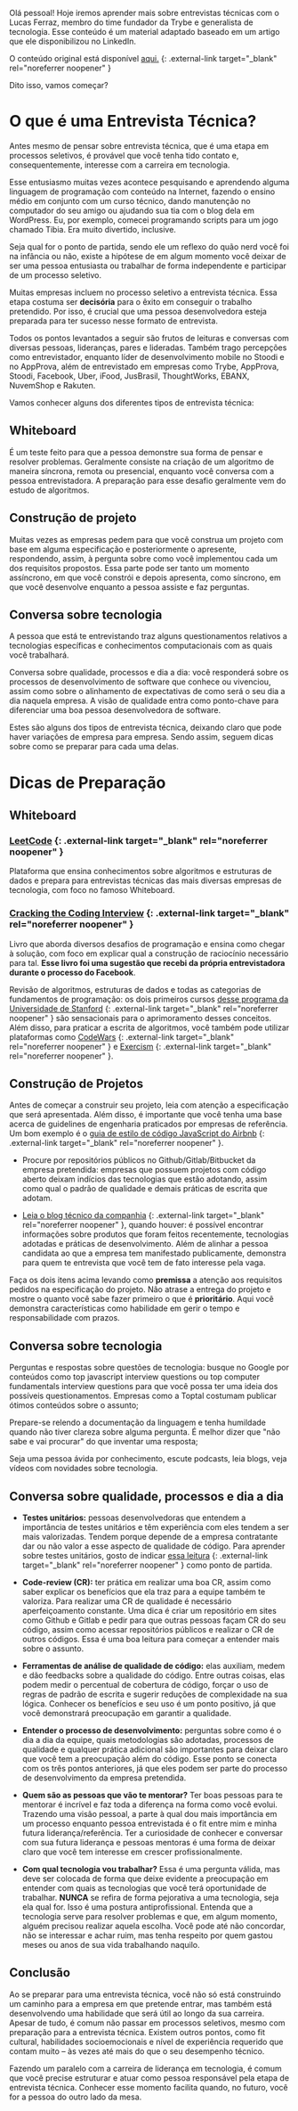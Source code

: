 

Olá pessoal! Hoje iremos aprender mais sobre entrevistas técnicas com o Lucas Ferraz, membro do time fundador da Trybe e generalista de tecnologia. Esse conteúdo é um material adaptado baseado em um artigo que ele disponibilizou no LinkedIn.

O conteúdo original está disponível [aqui.](https://www.linkedin.com/pulse/o-que-%25C3%25A9-uma-entrevista-t%25C3%25A9cnica-e-como-me-preparar-lucas/?trackingId=9gEOU6BwYtER3qzVsRMTBw%3D%3D) {: .external-link target="_blank" rel="noreferrer noopener" }

Dito isso, vamos começar?

# O que é uma Entrevista Técnica?

Antes mesmo de pensar sobre entrevista técnica, que é uma etapa em processos seletivos, é provável que você tenha tido contato e, consequentemente, interesse com a carreira em tecnologia.

Esse entusiasmo muitas vezes acontece pesquisando e aprendendo alguma linguagem de programação com conteúdo na Internet, fazendo o ensino médio em conjunto com um curso técnico, dando manutenção no computador do seu amigo ou ajudando sua tia com o blog dela em WordPress. Eu, por exemplo, comecei programando scripts para um jogo chamado Tibia. Era muito divertido, inclusive.

Seja qual for o ponto de partida, sendo ele um reflexo do quão nerd você foi na infância ou não, existe a hipótese de em algum momento você deixar de ser uma pessoa entusiasta ou trabalhar de forma independente e participar de um processo seletivo.

Muitas empresas incluem no processo seletivo a entrevista técnica. Essa etapa costuma ser **decisória** para o êxito em conseguir o trabalho pretendido. Por isso, é crucial que uma pessoa desenvolvedora esteja preparada para ter sucesso nesse formato de entrevista.

Todos os pontos levantados a seguir são frutos de leituras e conversas com diversas pessoas, lideranças, pares e lideradas. Também trago percepções como entrevistador, enquanto líder de desenvolvimento mobile no Stoodi e no AppProva, além de entrevistado em empresas como Trybe, AppProva, Stoodi, Facebook, Uber, iFood, JusBrasil, ThoughtWorks, EBANX, NuvemShop e Rakuten.

Vamos conhecer alguns dos diferentes tipos de entrevista técnica:

## Whiteboard 

É um teste feito para que a pessoa demonstre sua forma de pensar e resolver problemas. Geralmente consiste na criação de um algoritmo de maneira síncrona, remota ou presencial, enquanto você conversa com a pessoa entrevistadora. A preparação para esse desafio geralmente vem do estudo de algoritmos.

## Construção de projeto 

Muitas vezes as empresas pedem para que você construa um projeto com base em alguma especificação e posteriormente o apresente, respondendo, assim, à pergunta sobre como você implementou cada um dos requisitos propostos. Essa parte pode ser tanto um momento assíncrono, em que você constrói e depois apresenta, como síncrono, em que você desenvolve enquanto a pessoa assiste e faz perguntas.

## Conversa sobre tecnologia

A pessoa que está te entrevistando traz alguns questionamentos relativos a tecnologias específicas e conhecimentos computacionais com as quais você trabalhará.

Conversa sobre qualidade, processos e dia a dia: você responderá sobre os processos de desenvolvimento de software que conhece ou vivenciou, assim como sobre o alinhamento de expectativas de como será o seu dia a dia naquela empresa. A visão de qualidade entra como ponto-chave para diferenciar uma boa pessoa desenvolvedora de software.

Estes são alguns dos tipos de entrevista técnica, deixando claro que pode haver variações de empresa para empresa. Sendo assim, seguem dicas sobre como se preparar para cada uma delas.

# Dicas de Preparação

## Whiteboard

### [LeetCode](https://leetcode.com/) {: .external-link target="_blank" rel="noreferrer noopener" }

Plataforma que ensina conhecimentos sobre algoritmos e estruturas de dados e prepara para entrevistas técnicas das mais diversas empresas de tecnologia, com foco no famoso Whiteboard.

### [Cracking the Coding Interview](https://www.amazon.com.br/Cracking-Coding-Interview-Programming-Questions/dp/0984782850/ref=sr_1_1?adgrpid=84193366954&gclid=CjwKCAiA7t3yBRADEiwA4GFlI2oSeDc7G7uYWfa34JRtsQaq9Pcq6rvPd0RcZv0_ajcsr54iOdM1-RoCl6cQAvD_BwE&hvadid=392986097924&hvdev=c&hvlocphy=1001566&hvnetw=g&hvqmt=e&hvrand=2817964396331562785&hvtargid=kwd-300710803845&hydadcr=5658_10696978&keywords=cracking+the+code+interview&qid=1582841724&sr=8-1) {: .external-link target="_blank" rel="noreferrer noopener" }

Livro que aborda diversos desafios de programação e ensina como chegar à solução, com foco em explicar qual a construção de raciocínio necessário para tal. **Esse livro foi uma sugestão que recebi da própria entrevistadora durante o processo do Facebook**.

Revisão de algoritmos, estruturas de dados e todas as categorias de fundamentos de programação: os dois primeiros cursos [desse programa da Universidade de Stanford](https://www.coursera.org/specializations/algorithms) {: .external-link target="_blank" rel="noreferrer noopener" } são sensacionais para o aprimoramento desses conceitos. Além disso, para praticar a escrita de algoritmos, você também pode utilizar plataformas como [CodeWars](https://www.codewars.com/) {: .external-link target="_blank" rel="noreferrer noopener" } e [Exercism](https://exercism.io/) {: .external-link target="_blank" rel="noreferrer noopener" }.

## Construção de Projetos

Antes de começar a construir seu projeto, leia com atenção a especificação que será apresentada. Além disso, é importante que você tenha uma base acerca de guidelines de engenharia praticados por empresas de referência. Um bom exemplo é o [guia de estilo de código JavaScript do Airbnb](https://github.com/airbnb/javascript) {: .external-link target="_blank" rel="noreferrer noopener" }.

- Procure por repositórios públicos no Github/Gitlab/Bitbucket da empresa pretendida: empresas que possuem projetos com código aberto deixam indícios das tecnologias que estão adotando, assim como qual o padrão de qualidade e demais práticas de escrita que adotam.

- [Leia o blog técnico da companhia](https://blog.betrybe.com) {: .external-link target="_blank" rel="noreferrer noopener" }, quando houver: é possível encontrar informações sobre produtos que foram feitos recentemente, tecnologias adotadas e práticas de desenvolvimento. Além de alinhar a pessoa candidata ao que a empresa tem manifestado publicamente, demonstra para quem te entrevista que você tem de fato interesse pela vaga.

Faça os dois itens acima levando como **premissa** a atenção aos requisitos pedidos na especificação do projeto. Não atrase a entrega do projeto e mostre o quanto você sabe fazer primeiro o que é **prioritário**. Aqui você demonstra características como habilidade em gerir o tempo e responsabilidade com prazos.

## Conversa sobre tecnologia

Perguntas e respostas sobre questões de tecnologia: busque no Google por conteúdos como top javascript interview questions ou top computer fundamentals interview questions para que você possa ter uma ideia dos possíveis questionamentos. Empresas como a Toptal costumam publicar ótimos conteúdos sobre o assunto;

Prepare-se relendo a documentação da linguagem e tenha humildade quando não tiver clareza sobre alguma pergunta. É melhor dizer que "não sabe e vai procurar" do que inventar uma resposta;

Seja uma pessoa ávida por conhecimento, escute podcasts, leia blogs, veja vídeos com novidades sobre tecnologia.

## Conversa sobre qualidade, processos e dia a dia

- **Testes unitários:** pessoas desenvolvedoras que entendem a importância de testes unitários e têm experiência com eles tendem a ser mais valorizadas. Tendem porque depende de a empresa contratante dar ou não valor a esse aspecto de qualidade de código. Para aprender sobre testes unitários, gosto de indicar [essa leitura](https://dzone.com/articles/unit-testing-guidelines-what-to-test-and-what-not) {: .external-link target="_blank" rel="noreferrer noopener" } como ponto de partida.

- **Code-review (CR):** ter prática em realizar uma boa CR, assim como saber explicar os benefícios que ela traz para a equipe também te valoriza. Para realizar uma CR de qualidade é necessário aperfeiçoamento constante. Uma dica é criar um repositório em sites como Github e Gitlab e pedir para que outras pessoas façam CR do seu código, assim como acessar repositórios públicos e realizar o CR de outros códigos. Essa é uma boa leitura para começar a entender mais sobre o assunto.

- **Ferramentas de análise de qualidade de código:** elas auxiliam, medem e dão feedbacks sobre a qualidade do código. Entre outras coisas, elas podem medir o percentual de cobertura de código, forçar o uso de regras de padrão de escrita e sugerir reduções de complexidade na sua lógica. Conhecer os benefícios e seu uso é um ponto positivo, já que você demonstrará preocupação em garantir a qualidade.

- **Entender o processo de desenvolvimento:** perguntas sobre como é o dia a dia da equipe, quais metodologias são adotadas, processos de qualidade e qualquer prática adicional são importantes para deixar claro que você tem a preocupação além do código. Esse ponto se conecta com os três pontos anteriores, já que eles podem ser parte do processo de desenvolvimento da empresa pretendida.

- **Quem são as pessoas que vão te mentorar?** Ter boas pessoas para te mentorar é incrível e faz toda a diferença na forma como você evolui. Trazendo uma visão pessoal, a parte à qual dou mais importância em um processo enquanto pessoa entrevistada é o fit entre mim e minha futura liderança/referência. Ter a curiosidade de conhecer e conversar com sua futura liderança e pessoas mentoras é uma forma de deixar claro que você tem interesse em crescer profissionalmente.

- **Com qual tecnologia vou trabalhar?** Essa é uma pergunta válida, mas deve ser colocada de forma que deixe evidente a preocupação em entender com quais as tecnologias que você terá oportunidade de trabalhar. **NUNCA** se refira de forma pejorativa a uma tecnologia, seja ela qual for. Isso é uma postura antiprofissional. Entenda que a tecnologia serve para resolver problemas e que, em algum momento, alguém precisou realizar aquela escolha. Você pode até não concordar, não se interessar e achar ruim, mas tenha respeito por quem gastou meses ou anos de sua vida trabalhando naquilo.

## Conclusão

Ao se preparar para uma entrevista técnica, você não só está construindo um caminho para a empresa em que pretende entrar, mas também está desenvolvendo uma habilidade que será útil ao longo da sua carreira. Apesar de tudo, é comum não passar em processos seletivos, mesmo com preparação para a entrevista técnica. Existem outros pontos, como fit cultural, habilidades socioemocionais e nível de experiência requerido que contam muito – às vezes até mais do que o seu desempenho técnico.

Fazendo um paralelo com a carreira de liderança em tecnologia, é comum que você precise estruturar e atuar como pessoa responsável pela etapa de entrevista técnica. Conhecer esse momento facilita quando, no futuro, você for a pessoa do outro lado da mesa.

